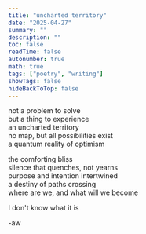 ```yaml
---
title: "uncharted territory"
date: "2025-04-27"
summary: ""
description: ""
toc: false
readTime: false
autonumber: true
math: true
tags: ["poetry", "writing"]
showTags: false
hideBackToTop: false
---
```


not a problem to solve  
but a thing to experience  
an uncharted territory  
no map, but all possibilities exist  
a quantum reality of optimism  
  
the comforting bliss  
silence that quenches, not yearns  
purpose and intention intertwined  
a destiny of paths crossing  
where are we, and what will we become  
  
I don't know what it is


-aw